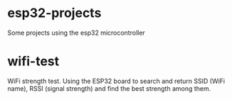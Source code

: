 # esp32-projects
Some projects using the esp32 microcontroller

# wifi-test
WiFi strength test. Using the ESP32 board to search and return SSID (WiFi name), RSSI (signal strength) and find the best strength among them.
